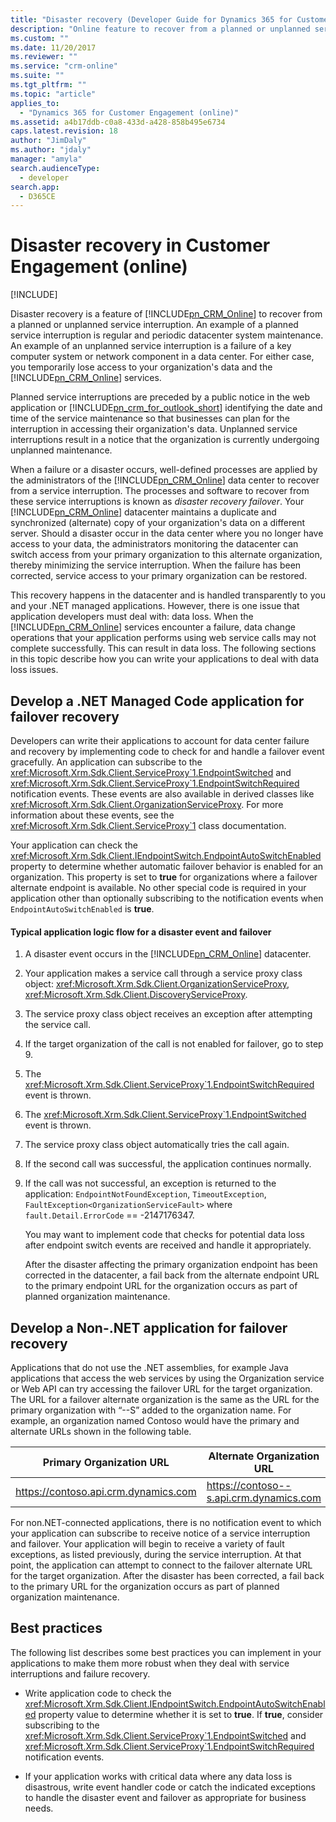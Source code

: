 ```yaml
---
title: "Disaster recovery (Developer Guide for Dynamics 365 for Customer Engagement) | MicrosoftDocs"
description: "Online feature to recover from a planned or unplanned service interruption."
ms.custom: ""
ms.date: 11/20/2017
ms.reviewer: ""
ms.service: "crm-online"
ms.suite: ""
ms.tgt_pltfrm: ""
ms.topic: "article"
applies_to: 
  - "Dynamics 365 for Customer Engagement (online)"
ms.assetid: a4b17ddb-c0a8-433d-a428-858b495e6734
caps.latest.revision: 18
author: "JimDaly"
ms.author: "jdaly"
manager: "amyla"
search.audienceType: 
  - developer
search.app: 
  - D365CE
---
```

# Disaster recovery in Customer Engagement (online)

[!INCLUDE[](../includes/cc_applies_to_update_9_0_0.md)]

Disaster recovery is a feature of [!INCLUDE[pn_CRM_Online](../includes/pn-crm-online.md)] to recover from a planned or unplanned service interruption. An example of a planned service interruption is regular and periodic datacenter system maintenance. An example of an unplanned service interruption is a failure of a key computer system or network component in a data center. For either case, you temporarily lose access to your organization's data and the [!INCLUDE[pn_CRM_Online](../includes/pn-crm-online.md)] services.  
  
 Planned service interruptions are preceded by a public notice in the web application or [!INCLUDE[pn_crm_for_outlook_short](../includes/pn-crm-for-outlook-short.md)] identifying the date and time of the service maintenance so that businesses can plan for the interruption in accessing their organization's data. Unplanned service interruptions result in a notice that the organization is currently undergoing unplanned maintenance.  
  
 When a failure or a disaster occurs, well-defined processes are applied by the administrators of the [!INCLUDE[pn_CRM_Online](../includes/pn-crm-online.md)] data center to recover from a service interruption. The processes and software to recover from these service interruptions is known as *disaster recovery failover*. Your [!INCLUDE[pn_CRM_Online](../includes/pn-crm-online.md)] datacenter maintains a duplicate and synchronized (alternate) copy of your organization's data on a different server. Should a disaster occur in the data center where you no longer have access to your data, the administrators monitoring the datacenter can switch access from your primary organization to this alternate organization, thereby minimizing the service interruption. When the failure has been corrected, service access to your primary organization can be restored.  
  
 This recovery happens in the datacenter and is handled transparently to you and your .NET managed applications. However, there is one issue that application developers must deal with: data loss. When the [!INCLUDE[pn_CRM_Online](../includes/pn-crm-online.md)] services encounter a failure, data change operations that your application performs using web service calls may not complete successfully. This can result in data loss. The following sections in this topic describe how you can write your applications to deal with data loss issues.  
  
<a name="develop"></a>   
## Develop a .NET Managed Code application for failover recovery  
 Developers can write their applications to account for data center failure and recovery by implementing code to check for and handle a failover event gracefully. An application can subscribe to the <xref:Microsoft.Xrm.Sdk.Client.ServiceProxy`1.EndpointSwitched> and <xref:Microsoft.Xrm.Sdk.Client.ServiceProxy`1.EndpointSwitchRequired> notification events. These events are also available in derived classes like <xref:Microsoft.Xrm.Sdk.Client.OrganizationServiceProxy>. For more information about these events, see the <xref:Microsoft.Xrm.Sdk.Client.ServiceProxy`1> class documentation.  
  
 Your application can check the <xref:Microsoft.Xrm.Sdk.Client.IEndpointSwitch.EndpointAutoSwitchEnabled> property to determine whether automatic failover behavior is enabled for an organization. This property is set to **true** for organizations where a failover alternate endpoint is available. No other special code is required in your application other than optionally subscribing to the notification events when `EndpointAutoSwitchEnabled` is **true**.  
  
#### Typical application logic flow for a disaster event and failover  
  
1. A disaster event occurs in the [!INCLUDE[pn_CRM_Online](../includes/pn-crm-online.md)] datacenter.  
  
2. Your application makes a service call through a service proxy class object: <xref:Microsoft.Xrm.Sdk.Client.OrganizationServiceProxy>, <xref:Microsoft.Xrm.Sdk.Client.DiscoveryServiceProxy>.  
  
3. The service proxy class object receives an exception after attempting the service call.  
  
4. If the target organization of the call is not enabled for failover, go to step 9.  
  
5. The <xref:Microsoft.Xrm.Sdk.Client.ServiceProxy`1.EndpointSwitchRequired> event is thrown.  
  
6. The <xref:Microsoft.Xrm.Sdk.Client.ServiceProxy`1.EndpointSwitched> event is thrown.  
  
7. The service proxy class object automatically tries the call again.  
  
8. If the second call was successful, the application continues normally.  
  
9. If the call was not successful, an exception is returned to the application: `EndpointNotFoundException`, `TimeoutException`, `FaultException<OrganizationServiceFault>` where `fault.Detail.ErrorCode` == -2147176347.  
  
   You may want to implement code that checks for potential data loss after endpoint switch events are received and handle it appropriately.  
  
   After the disaster affecting the primary organization endpoint has been corrected in the datacenter, a fail back from the alternate endpoint URL to the primary endpoint URL for the organization occurs as part of planned organization maintenance.  
  
<a name="develop_fail"></a>   

## Develop a Non-.NET application for failover recovery 
 
 Applications that do not use the .NET assemblies, for example Java applications that access the web services by using the Organization service or Web API can try accessing the failover URL for the target organization. The URL for a failover alternate organization is the same as the URL for the primary organization with “--S” added to the organization name. For example, an organization named Contoso would have the primary and alternate URLs shown in the following table.  
  
|Primary Organization URL|Alternate Organization URL|  
|------------------------------|--------------------------------|  
| https://contoso.api.crm.dynamics.com | https://contoso--s.api.crm.dynamics.com |  
  
 For non.NET-connected applications, there is no notification event to which your application can subscribe to receive notice of a service interruption and failover. Your application will begin to receive a variety of fault exceptions, as listed previously, during the service interruption. At that point, the application can attempt to connect to the failover alternate URL for the target organization. After the disaster has been corrected, a fail back to the primary URL for the organization occurs as part of planned organization maintenance.  
  
<a name="best_practices"></a>   
## Best practices  
 The following list describes some best practices you can implement in your applications to make them more robust when they deal with service interruptions and failure recovery.  
  
-   Write application code to check the <xref:Microsoft.Xrm.Sdk.Client.IEndpointSwitch.EndpointAutoSwitchEnabled> property value to determine whether it is set to **true**. If **true**, consider subscribing to the <xref:Microsoft.Xrm.Sdk.Client.ServiceProxy`1.EndpointSwitched> and <xref:Microsoft.Xrm.Sdk.Client.ServiceProxy`1.EndpointSwitchRequired> notification events.  
  
-   If your application works with critical data where any data loss is disastrous, write event handler code or catch the indicated exceptions to handle the disaster event and failover as appropriate for business needs.  
   
